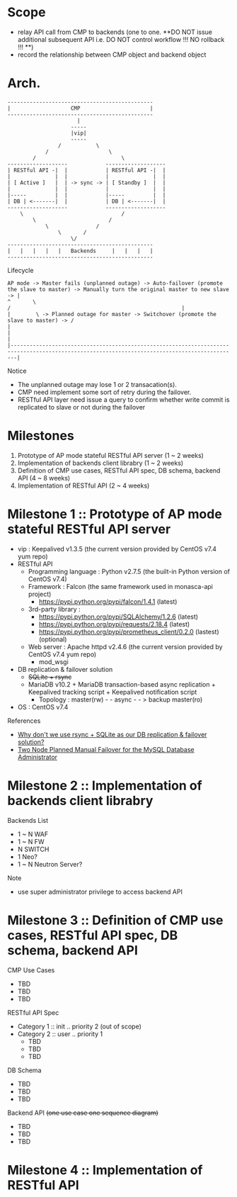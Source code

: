 # Scope

* relay API call from CMP to backends (one to one. **DO NOT issue additional subsequent API i.e. DO NOT control workflow !!! NO rollback !!! **)
* record the relationship between CMP object and backend object

# Arch.

```
----------------------------------------------
|                   CMP                      |
----------------------------------------------
                      |
                    -----
                    |vip|
                    -----
                /           \
            /                   \
        /                           \
-------------------            -------------------
| RESTful API -|  |            | RESTful API -|  |
|              |  |            |              |  |
| [ Active ]   |  | -> sync -> | [ Standby ]  |  |
|              |  |            |              |  |
|-----         |  |            |-----         |  |
| DB | <-------|  |            | DB | <-------|  |
-------------------            -------------------
    \                               /
        \                       /
            \               /
                \       /
                    \/
----------------------------------------------
|   |   |   |   |   Backends     |   |   |   |
----------------------------------------------
```

Lifecycle

```
AP mode -> Master fails (unplanned outage) -> Auto-failover (promote the slave to master) -> Manually turn the original master to new slave -> |
^       \                                                                               /                                                      |
|        \ -> Planned outage for master -> Switchover (promote the slave to master) -> /                                                       |
|                                                                                                                                              |
|----------------------------------------------------------------------------------------------------------------------------------------------|
```

Notice

* The unplanned outage may lose 1 or 2 transacation(s).
* CMP need implement some sort of retry during the failover.
* RESTful API layer need issue a query to confirm whether write commit is replicated to slave or not during the failover

# Milestones

1. Prototype of AP mode stateful RESTful API server (1 ~ 2 weeks)
2. Implementation of backends client librabry (1 ~ 2 weeks)
3. Definition of CMP use cases, RESTful API spec, DB schema, backend API (4 ~ 8 weeks)
4. Implementation of RESTful API (2 ~ 4 weeks)

# Milestone 1 :: Prototype of AP mode stateful RESTful API server

* vip : Keepalived v1.3.5 (the current version provided by CentOS v7.4 yum repo)
* RESTful API
  * Programming language : Python v2.7.5 (the built-in Python version of CentOS v7.4)
  * Framework : Falcon (the same framework used in monasca-api project)
      * https://pypi.python.org/pypi/falcon/1.4.1 (latest)
  * 3rd-party library :
      * https://pypi.python.org/pypi/SQLAlchemy/1.2.6 (latest)
      * https://pypi.python.org/pypi/requests/2.18.4 (latest)
      * https://pypi.python.org/pypi/prometheus_client/0.2.0 (lastest) (optional)
  * Web server : Apache httpd v2.4.6 (the current version provided by CentOS v7.4 yum repo)
      * mod_wsgi 
* DB replication & failover solution
  * ~~SQLite + rsync~~
  * MariaDB v10.2 + MariaDB transaction-based async replication + Keepalived tracking script + Keepalived notification script
      * Topology : master(rw) - - async - - > backup master(ro)
* OS : CentOS v7.4

References

* [Why don't we use rsync + SQLite as our DB replication & failover solution?](https://serverfault.com/questions/89329/rsync-sqlite-database)
* [Two Node Planned Manual Failover for the MySQL Database Administrator](https://www.databasejournal.com/features/mysql/article.php/3890596/Two-Node-Planned-Manual-Failover-for-the-MySQL-Database-Administrator.htm)

# Milestone 2 :: Implementation of backends client librabry

Backends List

* 1 ~ N WAF
* 1 ~ N FW
* N SWITCH
* 1 Neo?
* 1 ~ N Neutron Server?

Note

* use super administrator privilege to access backend API

# Milestone 3 :: Definition of CMP use cases, RESTful API spec, DB schema, backend API

CMP Use Cases

* TBD
* TBD
* TBD

RESTful API Spec

* Category 1 :: init .. priority 2 (out of scope)
* Category 2 :: user .. priority 1
  * TBD
  * TBD
  * TBD

DB Schema

* TBD
* TBD
* TBD

Backend API ~~(one use case one sequence diagram)~~

* TBD
* TBD
* TBD

# Milestone 4 :: Implementation of RESTful API
